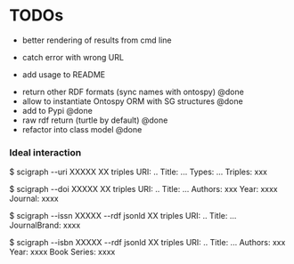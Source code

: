 # TODOs

- better rendering of results from cmd line

- catch error with wrong URL

- add usage to README

* return other RDF formats (sync names with ontospy) @done
* allow to instantiate Ontospy ORM with SG structures @done
* add to Pypi @done
* raw rdf return (turtle by default) @done
* refactor into class model @done

### Ideal interaction

$ scigraph --uri XXXXX
XX triples
URI: ..
Title: ...
Types: ...
Triples: xxx

$ scigraph --doi XXXXX
XX triples
URI: ..
Title: ...
Authors: xxx
Year: xxxx
Journal: xxxx

$ scigraph --issn XXXXX --rdf jsonld
XX triples
URI: ..
Title: ...
JournalBrand: xxxx

$ scigraph --isbn XXXXX --rdf jsonld
XX triples
URI: ..
Title: ...
Authors: xxx
Year: xxxx
Book Series: xxxx
